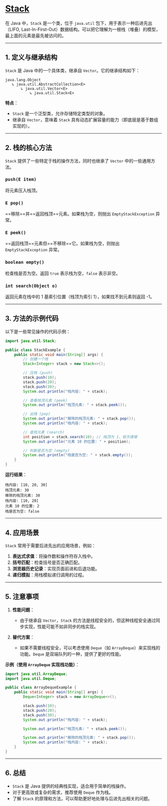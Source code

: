 # [Stack](https://doc.qzxdp.cn/jdk/20/zh/api/java.base/java/util/Stack.html)
在 Java 中，`Stack` 是一个类，位于 `java.util` 包下，用于表示一种后进先出（LIFO, Last-In-First-Out）数据结构。可以把它理解为一根栈（堆叠）的模型，最上面的元素是最先被访问的。

---

## **1. 定义与继承结构**

`Stack` 是 Java 中的一个具体类，继承自 `Vector`。它的继承结构如下：
```
java.lang.Object
   ↳ java.util.AbstractCollection<E>
       ↳ java.util.Vector<E>
           ↳ java.util.Stack<E>
```

**特点**：
- `Stack` 是一个泛型类，允许存储特定类型的对象。
- 继承自 `Vector`，意味着 `Stack` 具有动态扩展容量的能力（即底层是基于数组实现的）。

---

## **2. 栈的核心方法**
`Stack` 提供了一些特定于栈的操作方法，同时也继承了 `Vector` 中的一些通用方法。
### `push(E item)`
将元素压入栈顶。
### `E pop()`
==移除==并==返回栈顶==元素。如果栈为空，则抛出 `EmptyStackException` 异常。
### `E peek()`
==返回栈顶==元素但==不移除==它。如果栈为空，则抛出 `EmptyStackException` 异常。
### `boolean empty()`
检查栈是否为空。返回 `true` 表示栈为空，`false` 表示非空。
### `int search(Object o)`
返回元素在栈中的 1 基索引位置（栈顶为索引 1），如果找不到元素则返回 -1。

---

## **3. 方法的示例代码**

以下是一些常见操作的代码示例：

```java
import java.util.Stack;

public class StackExample {
    public static void main(String[] args) {
        // 创建一个栈
        Stack<Integer> stack = new Stack<>();

        // 压栈 (push)
        stack.push(10);
        stack.push(20);
        stack.push(30);
        System.out.println("栈内容: " + stack);

        // 查看栈顶元素 (peek)
        System.out.println("栈顶元素: " + stack.peek());

        // 出栈 (pop)
        System.out.println("移除的栈顶元素: " + stack.pop());
        System.out.println("栈内容: " + stack);

        // 查找元素 (search)
        int position = stack.search(10); // 栈顶为 1，依次递增
        System.out.println("元素 10 的位置: " + position);

        // 判断是否为空 (empty)
        System.out.println("栈是否为空: " + stack.empty());
    }
}
```

**运行结果**：
```
栈内容: [10, 20, 30]
栈顶元素: 30
移除的栈顶元素: 30
栈内容: [10, 20]
元素 10 的位置: 2
栈是否为空: false
```

---

## **4. 应用场景**

`Stack` 常用于需要后进先出的应用场景，例如：

1. **表达式求值**：将操作数和操作符存入栈中。
2. **括号匹配**：检查括号是否正确匹配。
3. **浏览器历史记录**：实现页面前进和后退功能。
4. **递归模拟**：用栈模拟递归调用的过程。

---
## **5. 注意事项**

1. **性能问题**：
    
    - 由于继承自 `Vector`，`Stack` 的方法是线程安全的，但这种线程安全通过同步实现，性能可能不如非同步的栈实现。
2. **替代方案**：
    
    - 如果不需要线程安全，可以考虑使用 `Deque`（如 `ArrayDeque`）来实现栈的功能。`Deque` 是双端队列的一种，提供了更好的性能。

**示例（使用 `ArrayDeque` 实现栈功能）**：

```java
import java.util.ArrayDeque;
import java.util.Deque;

public class ArrayDequeExample {
    public static void main(String[] args) {
        Deque<Integer> stack = new ArrayDeque<>();

        stack.push(10);
        stack.push(20);
        stack.push(30);
        System.out.println("栈内容: " + stack);

        System.out.println("栈顶元素: " + stack.peek());

        System.out.println("移除的栈顶元素: " + stack.pop());
        System.out.println("栈内容: " + stack);
    }
}
```
---

## **6. 总结**

- `Stack` 是 Java 提供的经典栈实现，适合用于简单的栈操作。
- 对于更高效或复杂的需求，推荐使用 `Deque` 作为栈。
- 了解 `Stack` 的原理和方法，可以帮助更好地处理与后进先出相关的问题。
